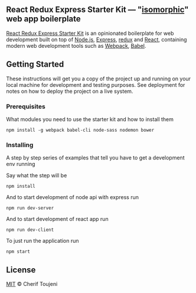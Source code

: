 ## React Redux Express Starter Kit — "[isomorphic](http://nerds.airbnb.com/isomorphic-javascript-future-web-apps/)" web app boilerplate 

[React Redux Express Starter Kit](https://github.com/toujenicherif/react-redux-express-starter-kit) is an opinionated boilerplate for web
development built on top of [Node.js](https://nodejs.org/),
[Express](http://expressjs.com/), [redux](https://redux.js.org/) and
[React](https://facebook.github.io/react/), containing modern web development
tools such as [Webpack](http://webpack.github.io/), [Babel](http://babeljs.io/).


## Getting Started

These instructions will get you a copy of the project up and running on your local machine for development and testing purposes. See deployment for notes on how to deploy the project on a live system.

### Prerequisites

What modules you need to use the starter kit and how to install them

```
npm install -g webpack babel-cli node-sass nodemon bower
```

### Installing

A step by step series of examples that tell you have to get a development env running

Say what the step will be

```
npm install
```

And to start development of node api with express run

```
npm run dev-server
```

And to start development of react app run

```
npm run dev-client
```

To just run the application run

```
npm start
```


## License
[MIT](LICENSE) © Cherif Toujeni